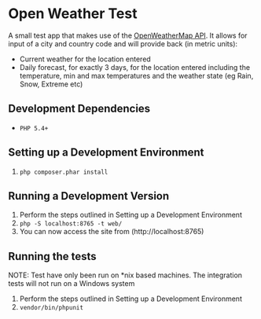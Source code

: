 # Open Weather Test

A small test app that makes use of the [OpenWeatherMap API](http://openweathermap.org/api). It allows for input of
a city and country code and will provide back (in metric units):

 - Current weather for the location entered
 - Daily forecast, for exactly 3 days, for the location entered including the temperature, min and max temperatures and
   the weather state (eg Rain, Snow, Extreme etc)


## Development Dependencies
 - `PHP 5.4+`


## Setting up a Development Environment
 1. `php composer.phar install`


## Running a Development Version
 1. Perform the steps outlined in Setting up a Development Environment
 2. `php -S localhost:8765 -t web/`
 3. You can now access the site from (http://localhost:8765)


## Running the tests
 NOTE: Test have only been run on *nix based machines. The integration tests will not run on a Windows system
 1. Perform the steps outlined in Setting up a Development Environment
 2. `vendor/bin/phpunit`